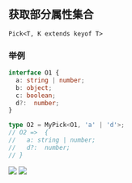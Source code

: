 ## 获取部分属性集合

`Pick<T, K extends keyof T>`

### 举例

```typescript
interface O1 {
  a: string | number;
  b: object;
  c: boolean;
  d?:  number;
}

type O2 = MyPick<O1, 'a' | 'd'>;
// O2 =>  {
//   a: string | number;
//   d?:  number;
// }
```

<a href="../tools/pick.ts"><img src="https://img.shields.io/badge/-code-blue"/></a>
<a href="../tests/pick.ts"><img src="https://img.shields.io/badge/-test-orange"/></a>